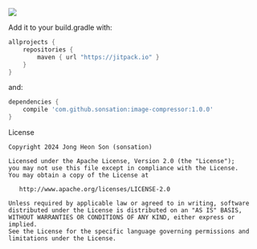 [![](https://jitpack.io/v/sonsation/image-compressor.svg)](https://jitpack.io/#sonsation/image-compressor)


Add it to your build.gradle with:
```gradle
allprojects {
    repositories {
        maven { url "https://jitpack.io" }
    }
}
```
and:

```gradle
dependencies {
    compile 'com.github.sonsation:image-compressor:1.0.0'
}
```

License
```
Copyright 2024 Jong Heon Son (sonsation)

Licensed under the Apache License, Version 2.0 (the "License");
you may not use this file except in compliance with the License.
You may obtain a copy of the License at

   http://www.apache.org/licenses/LICENSE-2.0

Unless required by applicable law or agreed to in writing, software
distributed under the License is distributed on an "AS IS" BASIS,
WITHOUT WARRANTIES OR CONDITIONS OF ANY KIND, either express or implied.
See the License for the specific language governing permissions and
limitations under the License.
```
